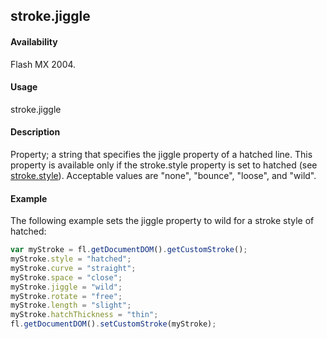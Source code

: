 ## stroke.jiggle

#### Availability

Flash MX 2004.

#### Usage

stroke.jiggle

#### Description

Property; a string that specifies the jiggle property of a hatched line. This property is available only if the stroke.style property is set to hatched (see [stroke.style](../Stroke_object/stroke20.md)). Acceptable values are "none", "bounce", "loose", and "wild".

#### Example


The following example sets the jiggle property to wild for a stroke style of hatched:
```javascript
var myStroke = fl.getDocumentDOM().getCustomStroke();
myStroke.style = "hatched";
myStroke.curve = "straight";
myStroke.space = "close";
myStroke.jiggle = "wild"; 
myStroke.rotate = "free"; 
myStroke.length = "slight"; 
myStroke.hatchThickness = "thin";
fl.getDocumentDOM().setCustomStroke(myStroke);

```